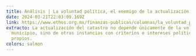 ```yaml
---
title: Análisis | La voluntad política, el enemigo de la actualización catastral
date: 2024-03-21T22:03:09.169Z
link: https://www.ethos.org.mx/finanzas-publicas/columnas/la_voluntad_politica_el_enemigo_de_la_actualizacion_catastral
extracto: La actualización del catastro no depende únicamente de la voluntad del
  municipio, sino de otras instancias con criterios e intereses políticos
  propios.
colors: salmon
---
```

